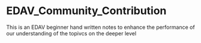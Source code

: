 # EDAV_Community_Contribution
This is an EDAV beginner hand written notes to enhance the performance of our understanding of the topivcs on the deeper level
